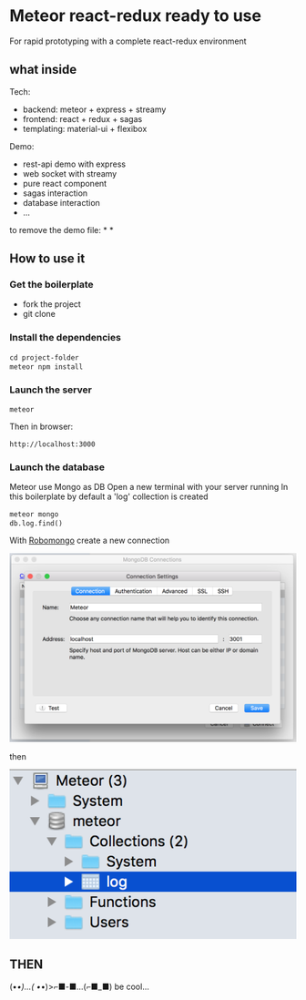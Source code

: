 # Meteor react-redux ready to use
For rapid prototyping with a complete react-redux environment

## what inside
Tech:
* backend: meteor + express + streamy
* frontend: react + redux + sagas
* templating: material-ui + flexibox

Demo:
* rest-api demo with express
* web socket with streamy
* pure react component
* sagas interaction
* database interaction
* ...

to remove the demo file:
* 
*

## How to use it
### Get the boilerplate
* fork the project
* git clone

### Install the dependencies
```
cd project-folder
meteor npm install
```

### Launch the server
```
meteor
```
Then in browser:
```
http://localhost:3000
```
### Launch the database
Meteor use Mongo as DB
Open a new terminal with your server running
In this boilerplate by default a 'log' collection is created
```
meteor mongo
db.log.find()
```
With [Robomongo](https://robomongo.org/) create a new connection

![alt tag](readmeFiles/settings.png)

then

![alt tag](readmeFiles/collections.png)

## THEN

(•_•)...( •_•)>⌐■-■...(⌐■_■) be cool...

